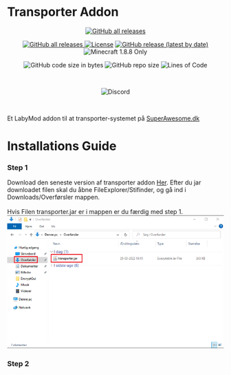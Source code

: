 # Transporter Addon

<p align="center">
  <a href="https://github.com/TFSMads/transporter/releases/"><img alt="GitHub all releases" src="https://img.shields.io/github/downloads/TFSMads/transporter/total"></a>
</p>
  
 
<p align="center">
  <a href="https://github.com/TFSMads/transporter/actions"><img alt="GitHub all releases" src="https://img.shields.io/github/workflow/status/TFSMads/transporter/Build"</a>
  <a href="LICENSE"><img src="https://img.shields.io/badge/license-General Public License-green.svg" alt="License"/></a>
  <a href="https://github.com/TFSMads/transporter/releases/latest/download/transporter.jar"><img alt="GitHub release (latest by date)" src="https://img.shields.io/github/v/release/TFSMads/transporter"></a>
  <img alt="Minecraft 1.8.8 Only" src="https://img.shields.io/badge/minecraft-1.8.8-brightgreen">
</p>

<p align="center">
  <img alt="GitHub code size in bytes" src="https://img.shields.io/github/languages/code-size/TFSMads/transporter">
  <img alt="GitHub repo size" src="https://img.shields.io/github/repo-size/TFSMads/transporter">
  <img src="https://tokei.rs/b1/github/TFSMads/transporter?category=code" alt="Lines of Code"/>
</p>

<br/>

<p align="center">
  <img alt="Discord" src="https://img.shields.io/badge/discord-Klik%20her-%235865F2%20?style=for-the-badge&logo=discord">  
<p>
  
<br/>
  
Et LabyMod addon til at transporter-systemet på <a href="https://discord.com/invite/superawesome">SuperAwesome.dk</a>
  
  
<h1>Installations Guide</h1>

<h3>Step 1</h3>  
Download den seneste version af transporter addon <a href="https://github.com/TFSMads/transporter/releases/latest/download/transporter.jar">Her<a>. Efter du jar downloadet filen skal du åbne FileExplorer/Stifinder, og gå ind i Downloads/Overførsler mappen.
<br/>
<br/>
Hvis Filen transporter.jar er i mappen er du færdig med step 1.

<img alt="Hvis Filen transporter.jar er i mappen er du færdig med step 1." src="img/step1.png">
<h3>Step 2</h3>  
